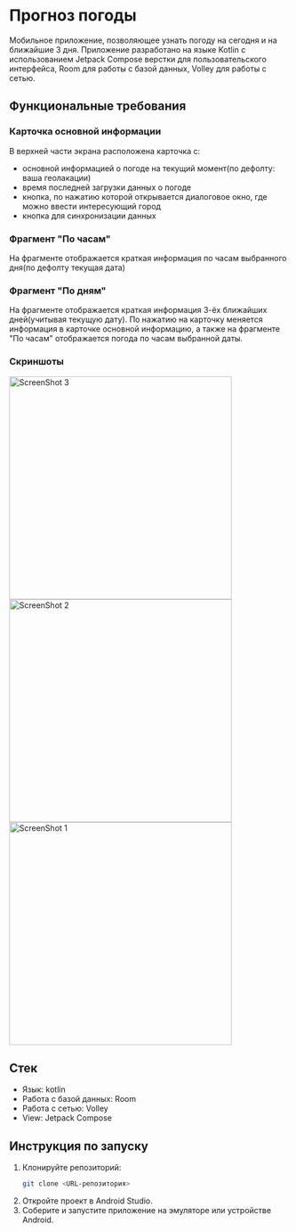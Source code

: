 # Прогноз погоды

Мобильное приложение, позволяющее узнать погоду на сегодня и на ближайшие 3 дня. Приложение разработано на языке Kotlin с использованием Jetpack Compose верстки для пользовательского интерфейса, Room для работы с базой данных, Volley для работы с сетью. 


## **Функциональные требования**

### Карточка основной информации

В верхней части экрана расположена карточка с:
- основной информацией о погоде на текущий момент(по дефолту: ваша геолакации)
- время последней загрузки данных о погоде
- кнопка, по нажатию которой открывается диалоговое окно, где можно ввести интересующий город
- кнопка для синхронизации данных 

### Фрагмент "По часам"

На фрагменте отображается краткая информация по часам выбранного дня(по дефолту текущая дата)

### Фрагмент "По дням"

На фрагменте отображается краткая информация 3-ёх ближайших дней(учитывая текущую дату). По нажатию на карточку меняется информация в карточке основной информацию, а также на фрагменте "По часам" отображается погода по часам выбранной даты.


### Скриншоты

<img src="./screenshots/screenshot_3.jpg" alt="ScreenShot 3" width="400"/>

<img src="./screenshots/screenshot_2.jpg" alt="ScreenShot 2" width="400"/>

<img src="./screenshots/screenshot_1.jpg" alt="ScreenShot 1" width="400"/>


## Стек
 - Язык: kotlin
 - Работа с базой данных: Room
 - Работа с сетью: Volley
 - View: Jetpack Compose

## **Инструкция по запуску**

1. Клонируйте репозиторий:
   ```bash
   git clone <URL-репозитория>
2. Откройте проект в Android Studio.
3. Соберите и запустите приложение на эмуляторе или устройстве Android.
